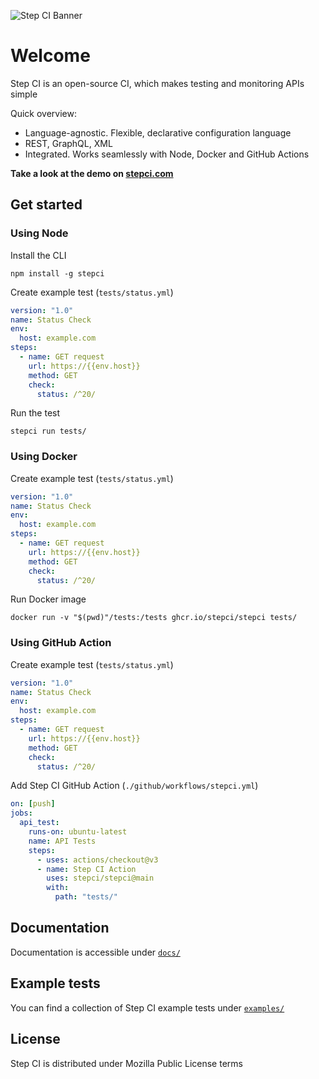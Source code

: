 ![Step CI Banner](https://i.imgur.com/DiM3Gqg.png)

# Welcome

Step CI is an open-source CI, which makes testing and monitoring APIs simple

Quick overview:

- Language-agnostic. Flexible, declarative configuration language
- REST, GraphQL, XML
- Integrated. Works seamlessly with Node, Docker and GitHub Actions

**Take a look at the demo on [stepci.com](https://stepci.com)**

## Get started

### Using Node

Install the CLI

```
npm install -g stepci
```

Create example test (`tests/status.yml`)

```yaml
version: "1.0"
name: Status Check
env:
  host: example.com
steps:
  - name: GET request
    url: https://{{env.host}}
    method: GET
    check:
      status: /^20/
```

Run the test

```
stepci run tests/
```

### Using Docker

Create example test (`tests/status.yml`)

```yaml
version: "1.0"
name: Status Check
env:
  host: example.com
steps:
  - name: GET request
    url: https://{{env.host}}
    method: GET
    check:
      status: /^20/
```

Run Docker image

```
docker run -v "$(pwd)"/tests:/tests ghcr.io/stepci/stepci tests/
```

### Using GitHub Action

Create example test (`tests/status.yml`)

```yaml
version: "1.0"
name: Status Check
env:
  host: example.com
steps:
  - name: GET request
    url: https://{{env.host}}
    method: GET
    check:
      status: /^20/
```

Add Step CI GitHub Action (`./github/workflows/stepci.yml`)

```yaml
on: [push]
jobs:
  api_test:
    runs-on: ubuntu-latest
    name: API Tests
    steps:
      - uses: actions/checkout@v3
      - name: Step CI Action
        uses: stepci/stepci@main
        with:
          path: "tests/"
```

## Documentation

Documentation is accessible under [`docs/`](docs/)

## Example tests

You can find a collection of Step CI example tests under [`examples/`](examples/)

## License

Step CI is distributed under Mozilla Public License terms
